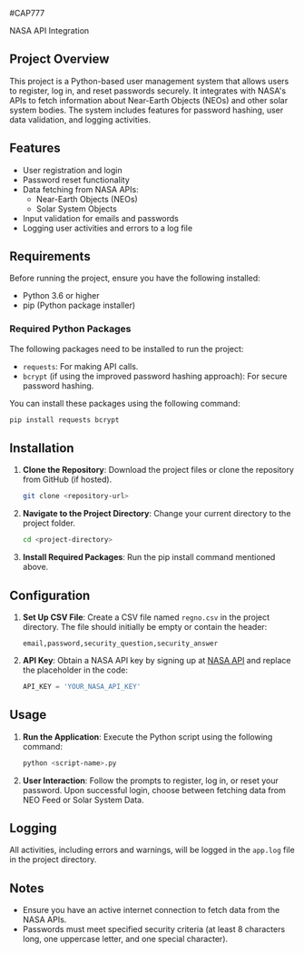 #CAP777

NASA API Integration

## Project Overview
This project is a Python-based user management system that allows users to register, log in, and reset passwords securely. It integrates with NASA's APIs to fetch information about Near-Earth Objects (NEOs) and other solar system bodies. The system includes features for password hashing, user data validation, and logging activities.

## Features
- User registration and login
- Password reset functionality
- Data fetching from NASA APIs:
  - Near-Earth Objects (NEOs)
  - Solar System Objects
- Input validation for emails and passwords
- Logging user activities and errors to a log file

## Requirements
Before running the project, ensure you have the following installed:

- Python 3.6 or higher
- pip (Python package installer)

### Required Python Packages
The following packages need to be installed to run the project:

- `requests`: For making API calls.
- `bcrypt` (if using the improved password hashing approach): For secure password hashing.
  
You can install these packages using the following command:

```bash
pip install requests bcrypt
```

## Installation
1. **Clone the Repository**: 
   Download the project files or clone the repository from GitHub (if hosted).

   ```bash
   git clone <repository-url>
   ```

2. **Navigate to the Project Directory**: 
   Change your current directory to the project folder.

   ```bash
   cd <project-directory>
   ```

3. **Install Required Packages**: 
   Run the pip install command mentioned above.

## Configuration
1. **Set Up CSV File**: 
   Create a CSV file named `regno.csv` in the project directory. The file should initially be empty or contain the header:
   ```csv
   email,password,security_question,security_answer
   ```

2. **API Key**: 
   Obtain a NASA API key by signing up at [NASA API](https://api.nasa.gov/) and replace the placeholder in the code:
   ```python
   API_KEY = 'YOUR_NASA_API_KEY'
   ```

## Usage
1. **Run the Application**: 
   Execute the Python script using the following command:

   ```bash
   python <script-name>.py
   ```

2. **User Interaction**: 
   Follow the prompts to register, log in, or reset your password. Upon successful login, choose between fetching data from NEO Feed or Solar System Data.

## Logging
All activities, including errors and warnings, will be logged in the `app.log` file in the project directory.

## Notes
- Ensure you have an active internet connection to fetch data from the NASA APIs.
- Passwords must meet specified security criteria (at least 8 characters long, one uppercase letter, and one special character).
